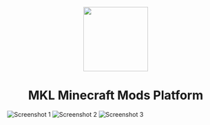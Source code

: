 <p align="center"><img src="https://i.imgur.com/BBSj701.png" width="150px" height="150px"></p>
<h1 align="center">MKL Minecraft Mods Platform</h1>

![Screenshot 1](https://i.imgur.com/G20lSaW.png)
![Screenshot 2](https://i.imgur.com/eKbPN4P.png)
![Screenshot 3](https://i.imgur.com/GubJKLy.png)
